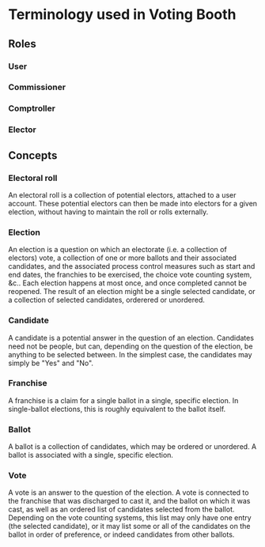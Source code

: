 # Terminology used in Voting Booth

## Roles

### User

### Commissioner

### Comptroller

### Elector

## Concepts

### Electoral roll

An electoral roll is a collection of potential electors, attached to a user account. These potential electors can then be made into electors for a given election, without having to maintain the roll or rolls externally.

### Election

An election is a question on which an electorate (i.e. a collection of electors) vote, a collection of one or more ballots and their associated candidates, and the associated process control measures such as start and end dates, the franchies to be exercised, the choice vote counting system, &c.. Each election happens at most once, and once completed cannot be reopened. The result of an election might be a single selected candidate, or a collection of selected candidates, orderered or unordered.

### Candidate

A candidate is a potential answer in the question of an election. Candidates need not be people, but can, depending on the question of the election, be anything to be selected between. In the simplest case, the candidates may simply be "Yes" and "No".

### Franchise

A franchise is a claim for a single ballot in a single, specific election. In single-ballot elections, this is roughly equivalent to the ballot itself.

### Ballot

A ballot is a collection of candidates, which may be ordered or unordered. A ballot is associated with a single, specific election.

### Vote

A vote is an answer to the question of the election. A vote is connected to the franchise that was discharged to cast it, and the ballot on which it was cast, as well as an ordered list of candidates selected from the ballot. Depending on the vote counting systems, this list may only have one entry (the selected candidate), or it may list some or all of the candidates on the ballot in order of preference, or indeed candidates from other ballots.
